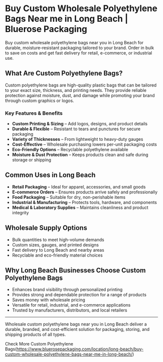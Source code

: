 # Buy Custom Wholesale Polyethylene Bags Near me in Long Beach | Bluerose Packaging

Buy custom wholesale polyethylene bags near you in Long Beach for durable, moisture-resistant packaging tailored to your brand. Order in bulk to save on costs and get fast delivery for retail, e-commerce, or industrial use.

## What Are Custom Polyethylene Bags?

Custom polyethylene bags are high-quality plastic bags that can be tailored to your exact size, thickness, and printing needs. They provide reliable protection against moisture, dust, and damage while promoting your brand through custom graphics or logos.

### Key Features & Benefits

- **Custom Printing & Sizing** – Add logos, designs, and product details  
- **Durable & Flexible** – Resistant to tears and punctures for secure packaging  
- **Variety of Thicknesses** – From lightweight to heavy-duty gauges  
- **Cost-Effective** – Wholesale purchasing lowers per-unit packaging costs  
- **Eco-Friendly Options** – Recyclable polyethylene available  
- **Moisture & Dust Protection** – Keeps products clean and safe during storage or shipping  

## Common Uses in Long Beach

- **Retail Packaging** – Ideal for apparel, accessories, and small goods  
- **E-commerce Orders** – Ensures products arrive safely and professionally  
- **Food Packaging** – Suitable for dry, non-perishable items  
- **Industrial & Manufacturing** – Protects tools, hardware, and components  
- **Medical & Laboratory Supplies** – Maintains cleanliness and product integrity  

## Wholesale Supply Options

- Bulk quantities to meet high-volume demands  
- Custom sizes, gauges, and printed designs  
- Fast delivery to Long Beach and nearby areas  
- Recyclable and eco-friendly material choices  

## Why Long Beach Businesses Choose Custom Polyethylene Bags

- Enhances brand visibility through personalized printing  
- Provides strong and dependable protection for a range of products  
- Saves money with wholesale pricing  
- Versatile for retail, industrial, and e-commerce applications  
- Trusted by manufacturers, distributors, and local retailers  

---
Wholesale custom polyethylene bags near you in Long Beach deliver a durable, branded, and cost-efficient solution for packaging, storing, and shipping products of all types.

Check More Custom Polyethylene Bags(https://www.bluerosepackaging.com/location/long-beach/buy-custom-wholesale-polyethylene-bags-near-me-in-long-beach/)

